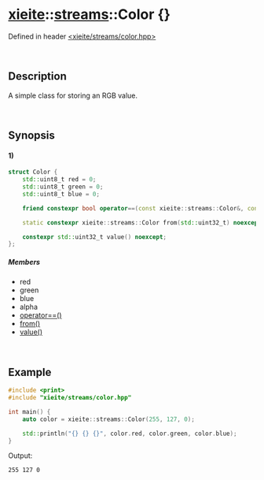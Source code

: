 # [xieite](../../xieite.md)\:\:[streams](../../streams.md)\:\:Color \{\}
Defined in header [<xieite/streams/color.hpp>](../../../include/xieite/streams/color.hpp)

&nbsp;

## Description
A simple class for storing an RGB value.

&nbsp;

## Synopsis
#### 1)
```cpp
struct Color {
    std::uint8_t red = 0;
    std::uint8_t green = 0;
    std::uint8_t blue = 0;

    friend constexpr bool operator==(const xieite::streams::Color&, const xieite::streams::Color&) noexcept;

    static constexpr xieite::streams::Color from(std::uint32_t) noexcept;

    constexpr std::uint32_t value() noexcept;
};
```
##### Members
- red
- green
- blue
- alpha
- [operator==\(\)](./structures/color/1/operators/equal.md)
- [from\(\)](./structures/color/1/from.md)
- [value\(\)](./structures/color/1/value.md)

&nbsp;

## Example
```cpp
#include <print>
#include "xieite/streams/color.hpp"

int main() {
    auto color = xieite::streams::Color(255, 127, 0);

    std::println("{} {} {}", color.red, color.green, color.blue);
}
```
Output:
```
255 127 0
```
